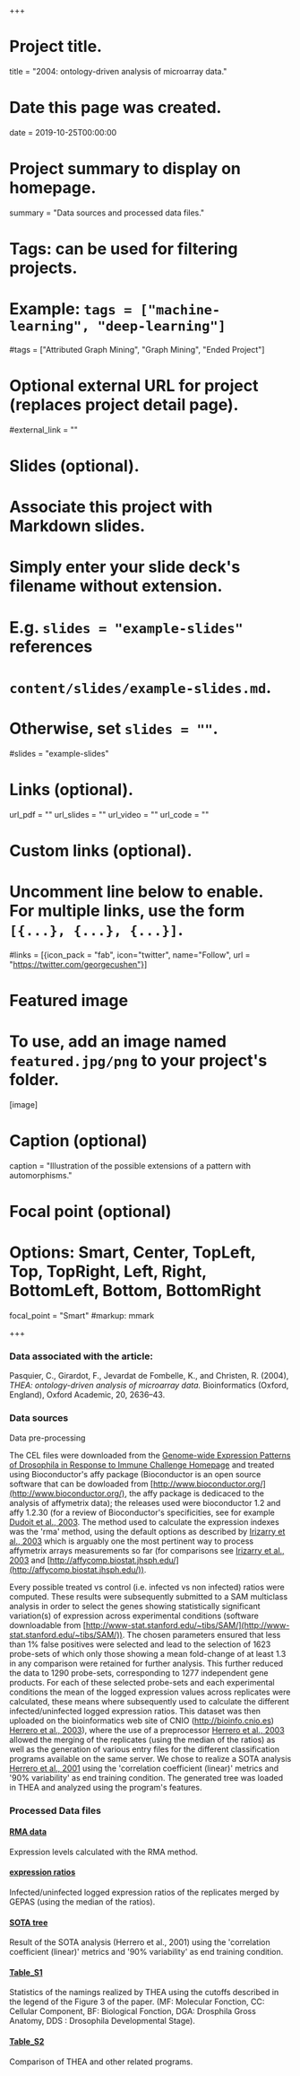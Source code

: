 +++
# Project title.
title = "2004: ontology-driven analysis of microarray data."

# Date this page was created.
date = 2019-10-25T00:00:00

# Project summary to display on homepage.
summary = "Data sources and processed data files."

# Tags: can be used for filtering projects.
# Example: `tags = ["machine-learning", "deep-learning"]`
#tags = ["Attributed Graph Mining", "Graph Mining", "Ended Project"]

# Optional external URL for project (replaces project detail page).
#external_link = ""

# Slides (optional).
#   Associate this project with Markdown slides.
#   Simply enter your slide deck's filename without extension.
#   E.g. `slides = "example-slides"` references 
#   `content/slides/example-slides.md`.
#   Otherwise, set `slides = ""`.
#slides = "example-slides"

# Links (optional).
url_pdf = ""
url_slides = ""
url_video = ""
url_code = ""

# Custom links (optional).
#   Uncomment line below to enable. For multiple links, use the form `[{...}, {...}, {...}]`.
#links = [{icon_pack = "fab", icon="twitter", name="Follow", url = "https://twitter.com/georgecushen"}]

# Featured image
# To use, add an image named `featured.jpg/png` to your project's folder. 
[image]
  # Caption (optional)
  caption = "Illustration of the possible extensions of a pattern with automorphisms."
  
  # Focal point (optional)
  # Options: Smart, Center, TopLeft, Top, TopRight, Left, Right, BottomLeft, Bottom, BottomRight
  focal_point = "Smart"
#markup: mmark

+++

### Data associated with the article:

Pasquier, C., Girardot, F., Jevardat de Fombelle, K., and Christen, R. (2004), *THEA: ontology-driven analysis of microarray data.* Bioinformatics (Oxford, England), Oxford Academic, 20, 2636–43. 


### Data sources ###

Data pre-processing

The CEL files were downloaded from the [Genome-wide Expression Patterns of Drosophila in Response to Immune Challenge Homepage](http://www.fruitfly.org/expression/immunity/) and treated using Bioconductor's affy package (Bioconductor is an open source software that can be dowloaded from [http://www.bioconductor.org/](http://www.bioconductor.org/), the affy package is dedicaced to the analysis of affymetrix data); the releases used were bioconductor 1.2 and affy 1.2.30 (for a review of Bioconductor's specificities, see for example [Dudoit et al., 2003](http://www.ncbi.nlm.nih.gov/pubmed/12664684). The method used to calculate the expression indexes was the 'rma' method, using the default options as described by [Irizarry et al., 2003](http://www.ncbi.nlm.nih.gov/pubmed/12925520) which is arguably one the most pertinent way to process affymetrix arrays measurements so far (for comparisons see [Irizarry et al., 2003](http://www.ncbi.nlm.nih.gov/pubmed/12582260) and [http://affycomp.biostat.jhsph.edu/](http://affycomp.biostat.jhsph.edu/)).

Every possible treated vs control (i.e. infected vs non infected) ratios were computed. These results were subsequently submitted to a SAM multiclass analysis in order to select the genes showing statistically significant variation(s) of expression across experimental conditions (software downloadable from [http://www-stat.stanford.edu/~tibs/SAM/](http://www-stat.stanford.edu/~tibs/SAM/)). The chosen parameters ensured that less than 1% false positives were selected and lead to the selection of 1623 probe-sets of which only those showing a mean fold-change of at least 1.3 in any comparison were retained for further analysis. This further reduced the data to 1290 probe-sets, corresponding to 1277 independent gene products. For each of these selected probe-sets and each experimental conditions the mean of the logged expression values across replicates were calculated, these means where subsequently used to calculate the different infected/uninfected logged expression ratios. This dataset was then uploaded on the bioinformatics web site of CNIO (http://bioinfo.cnio.es) [Herrero et al., 2003](http://www.ncbi.nlm.nih.gov/pubmed/12824345)), where the use of a preprocessor [Herrero et al., 2003](http://www.ncbi.nlm.nih.gov/pubmed/12651726) allowed the merging of the replicates (using the median of the ratios) as well as the generation of various entry files for the different classification programs available on the same server. We chose to realize a SOTA analysis [Herrero et al., 2001](http://www.ncbi.nlm.nih.gov/pubmed/?term=11238068) using the 'correlation coefficient (linear)' metrics and '90% variability' as end training condition. The generated tree was loaded in THEA and analyzed using the program's features.

### Processed Data files ###

#### [**RMA data**](../../data/bioinformatics_2004/DeGregorio_RMA_data.txt)
Expression levels calculated with the RMA method.	

#### [**expression ratios**](../../data/bioinformatics_2004/DeGregorio_RMA_SAM_FC_data_moy_ratios_GEPASmerged.sdt)
Infected/uninfected logged expression ratios of the replicates merged by GEPAS (using the median of the ratios).

#### [**SOTA tree**](../../data/bioinformatics_2004/DeGregorio_RMA_SAM_FC_data_moy_ratios_GEPASmerged.sot)
Result of the SOTA analysis (Herrero et al., 2001) using the 'correlation coefficient (linear)' metrics and '90% variability' as end training condition.	

#### [**Table_S1**](../../data/bioinformatics_2004/Table_S1.rtf)
Statistics of the namings realized by THEA using the cutoffs described in the legend of the Figure 3 of the paper. (MF: Molecular Fonction, CC: Cellular Component, BF: Biological Fonction, DGA: Drosphila Gross Anatomy, DDS : Drosophila Developmental Stage).	

#### [**Table_S2**](../../data/bioinformatics_2004/Table_S1.rtf)
Comparison of THEA and other related programs.



